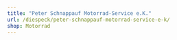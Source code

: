 ```yaml
---
title: "Peter Schnappauf Motorrad-Service e.K."
url: /diespeck/peter-schnappauf-motorrad-service-e-k/
shop: Motorrad
---
```


